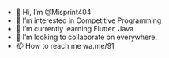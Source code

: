 - 👋 Hi, I’m @Misprint404
- 👀 I’m interested in Competitive Programming
- 🌱 I’m currently learning Flutter, Java
- 💞️ I’m looking to collaborate on everywhere.
- 📫 How to reach me wa.me/91

<!---
Misprint404/Misprint404 is a ✨ special ✨ repository because its `README.md` (this file) appears on your GitHub profile.
You can click the Preview link to take a look at your changes.
--->
